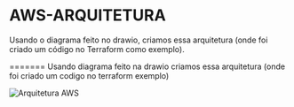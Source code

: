 # AWS-ARQUITETURA

Usando o diagrama feito no drawio, criamos essa arquitetura (onde foi criado um código no Terraform como exemplo).


=======
Usando diagrama feito na drawio criamos essa arquitetura (onde foi criado um codigo no terraform exemplo)

![Arquitetura AWS](https://github.com/Lopeswaprojetos/aws-arquitetura/assets/161225187/db855d9b-720a-43e2-9437-da55046660eb)

